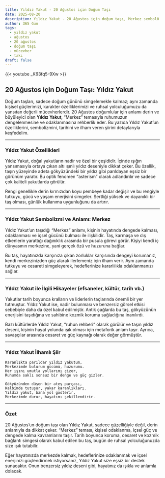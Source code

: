 ```yaml
---
title: Yıldız Yakut - 20 Ağustos için Doğum Taşı
date: 2025-08-20
description: Yıldız Yakut - 20 Ağustos için doğum taşı, Merkez sembolü. Bu özel taşın derin anlamını öğrenin.
author: 365 Gün
tags:
  - yıldız yakut
  - ağustos
  - 20 ağustos
  - doğum taşı
  - mücevher
  - takı
draft: false
---
```


{{< youtube _K63fq5-9Xw >}}

## 20 Ağustos için Doğum Taşı: Yıldız Yakut

Doğum taşları, sadece doğum gününü simgelemekle kalmaz; aynı zamanda kişisel güçlerimizi, karakter özelliklerimizi ve ruhsal yolculuğumuzu da yansıtan değerli mücevherlerdir. 20 Ağustos doğumlular için anlamı derin ve büyüleyici olan **Yıldız Yakut**, “Merkez” temasıyla ruhumuzun dengelenmesine ve odaklanmasına rehberlik eder. Bu yazıda Yıldız Yakut’un özelliklerini, sembolizmini, tarihini ve ilham veren şiirini detaylarıyla keşfedelim.

---

### Yıldız Yakut Özellikleri

Yıldız Yakut, doğal yakutların nadir ve özel bir çeşididir. İçinde ışığın yansımasıyla ortaya çıkan altı ışınlı yıldız deseniyle dikkat çeker. Bu özellik, taşın yüzeyinde adeta gökyüzündeki bir yıldız gibi parıldayan eşsiz bir görünüm yaratır. Bu optik fenomen “asterism” olarak adlandırılır ve sadece çok kaliteli yakutlarda görülür.

Rengi genellikle derin kırmızıdan koyu pembeye kadar değişir ve bu rengiyle tutkuyu, gücü ve yaşam enerjisini simgeler. Sertliği yüksek ve dayanıklı bir taş olması, günlük kullanıma uygunluğunu da artırır.

---

### Yıldız Yakut Sembolizmi ve Anlamı: Merkez

Yıldız Yakut’un taşıdığı “Merkez” anlamı, kişinin hayatında dengede kalması, odaklanması ve içsel gücünü bulması ile ilişkilidir. Taş, karmaşa ve dış etkenlerin yarattığı dağınıklık arasında bir pusula görevi görür. Kişiyi kendi iç dünyasının merkezine, yani gerçek özü ve huzuruna bağlar.

Bu taş, hayatınızda karşınıza çıkan zorluklar karşısında dengeyi korumanız, kendi merkezinizden güç alarak ilerlemeniz için ilham verir. Aynı zamanda tutkuyu ve cesareti simgeleyerek, hedeflerinize kararlılıkla odaklanmanızı sağlar.

---

### Yıldız Yakut ile İlgili Hikayeler (efsaneler, kültür, tarih vb.)

Yakutlar tarih boyunca kralların ve liderlerin taçlarında önemli bir yer tutmuştur. Yıldız Yakut ise, nadir bulunması ve benzersiz görsel etkisi sebebiyle daha da özel kabul edilmiştir. Antik çağlarda bu taş, gökyüzünün enerjisini taşıdığına ve sahibine kozmik koruma sağladığına inanılırdı.

Bazı kültürlerde Yıldız Yakut, “ruhun rehberi” olarak görülür ve taşın yıldız deseni, kişinin hayat yolunda ışık olması için metaforik anlam taşır. Ayrıca, savaşçılar arasında cesaret ve güç kaynağı olarak değer görmüştür.

---

### Yıldız Yakut İlhamlı Şiir

```
Karanlıkta parıldar yıldız yakutum,  
Merkezimde bulurum gücümü, huzurumu.  
Her ışını umutla yollarımı çizer,  
Ruhumda saklı sonsuz bir denge ve güç gizler.

Gökyüzünden düşen bir ateş parçası,  
Kalbimde tutuşur, yakar karanlıkları.  
Yıldız yakut, bana yol gösterir,  
Merkezimde durur, hayatımı şekillendirir.
```

---

### Özet

20 Ağustos’un doğum taşı olan Yıldız Yakut, sadece güzelliğiyle değil, derin anlamıyla da dikkat çeker. “Merkez” teması, kişisel odaklanma, içsel güç ve dengede kalma kavramlarını taşır. Tarih boyunca koruma, cesaret ve kozmik bağlantı simgesi olarak kabul edilen bu taş, bugün de ruhsal yolculuğunuzda size ışık tutabilir.

Eğer hayatınızda merkezde kalmak, hedeflerinize odaklanmak ve içsel enerjinizi güçlendirmek istiyorsanız, Yıldız Yakut size eşsiz bir destek sunacaktır. Onun benzersiz yıldız deseni gibi, hayatınız da ışıkla ve anlamla dolacak.
